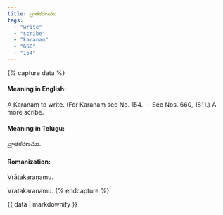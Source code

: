 ```yaml
---
title: వ్రాతకరణము.
tags:
  - "write"
  - "scribe"
  - "karanam"
  - "660"
  - "154"
---
```


{% capture data %}
#### Meaning in English:
A Karanam to write.
(For Karanam see No. 154. -- See Nos. 660, 1811.)
A more scribe.

#### Meaning in Telugu:
వ్రాతకరణము.

#### Romanization:
Vrātakaraṇamu.

Vratakaranamu.
{% endcapture %}

{{ data | markdownify }}

